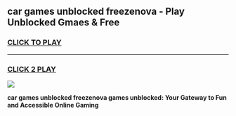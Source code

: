 
## car games unblocked freezenova - Play Unblocked Gmaes & Free
<h3>
<a href="https://news.freeplayer.one?title=car_games_unblocked_freezenova&ref=16F">CLICK TO PLAY</a></h3>
<hr>

<h3>
<a href="https://news.freeplayer.one?title=car_games_unblocked_freezenova&ref=16F">CLICK 2 PLAY</a>
  
</h3>

<a href="https://news.freeplayer.one?title=car_games_unblocked_freezenova&ref=16F/"><img src="https://clearcache.store/games.png"></a>


**car games unblocked freezenova games unblocked: Your Gateway to Fun and Accessible Online Gaming**
